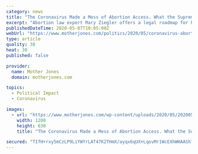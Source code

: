```yaml
---
category: news
title: "The Coronavirus Made a Mess of Abortion Access. What the Supreme Court Decides Next Month Could Be Worse."
excerpt: "Abortion law expert Mary Ziegler offers a legal roadmap for how we got to our current moment—and what to expect from June Medical Services v. Russo."
publishedDateTime: 2020-05-07T10:05:00Z
webUrl: "https://www.motherjones.com/politics/2020/05/coronavirus-abortion-bans-june-medical-russo-supreme-court-mary-ziegler-new-book/"
type: article
quality: 38
heat: 38
published: false

provider:
  name: Mother Jones
  domain: motherjones.com

topics:
  - Political Impact
  - Coronavirus

images:
  - url: "https://www.motherjones.com/wp-content/uploads/2020/05/20200506_ABORTIONSCOTUS_2000.jpg?w=1200&h=630&crop=1"
    width: 1200
    height: 630
    title: "The Coronavirus Made a Mess of Abortion Access. What the Supreme Court Decides Next Month Could Be Worse."

secured: "TIfH+rxy5mCzLP9LiYWYrLAT47K2THmX/ayqx6qUX+LqovMr1WcEXhWHAASh7o9t1TEscFRDPtNTcvBM2c0Iy+H3xtjLzJf/8/iAr3LOqOE8YPlDaEvWZ8jX9cybpHs4DVc0HvMzmtFm9khSUEUyJKYcNX7G7VL1MvdKciu0OWdcRLThKwnNetlMXgEW1k+2sZuxeN3kdtc5f8+NczZ13Qgogc9PKx5J24fNHUgOCd5kLYeno+/3Q8zWY4n0aug+h4bElwVELmzqSFbdbxVGJ7hbO2r1dx2EyARl1ZETcDbKf9IAdZUwVqvOcTMX74Y1;JGSYtWIz6/GoExrNauN7qA=="
---
```


